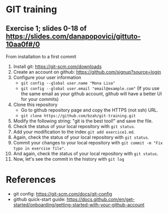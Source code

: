 # GIT training
## Exercise 1; slides 0-18 of https://slides.com/danapopovici/gittuto-10aa0f#/0
From installation to a first commit

1. Install git: https://git-scm.com/downloads
2. Create an account on github: https://github.com/signup?source=login
3. Configure your user information 
   - `git config --global user.name "Mona Lisa" ` 
   - `git config --global user.email "email@example.com"` (If you use the same email as your github account, github will have a better UI for your commits)
4. Clone this repository 
    - Go to github repository page and copy the HTTPS (not ssh) URL.
    - `git clone https://github.com/bzah/git-training.git`
5. Modify the following string: 
   "git is the best tool!" 
   and save the file.
6. Check the status of your local repository with `git status`.
7. Add your modification to the index `git add exercice1.md`.
9. Again, check the status of your local repository with `git status`.
10. Commit your changes to your local repository with `git commit -m "Fix typo in exercise file"`.
11. And again, check the status of your local repository with `git status`.
12. Now, let's see the commit in the history with `git log`

# References
- git config: https://git-scm.com/docs/git-config
- github quick-start guide: https://docs.github.com/en/get-started/onboarding/getting-started-with-your-github-account
